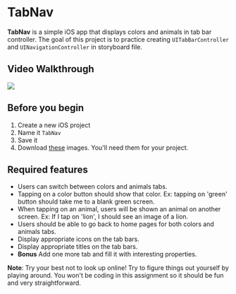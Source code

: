 # TabNav
**TabNav** is a simple iOS app that displays colors and animals in tab bar controller. The goal of this project is to practice creating `UITabBarController` and `UINavigationController` in storyboard file.

## Video Walkthrough
<img src='https://i.imgur.com/T9Kf2VW.gif' width='' />

## Before you begin

1. Create a new iOS project
2. Name it `TabNav`
3. Save it
4. Download [these](/TabNav) images. You'll need them for your project.

## Required features

* Users can switch between colors and animals tabs.
* Tapping on a color button should show that color. Ex: tapping on 'green' button should take me to a blank green screen.
* When tapping on an animal, users will be shown an animal on another screen. Ex: If I tap on 'lion', I should see an image of a lion.
* Users should be able to go back to home pages for both colors and animals tabs.
* Display appropriate icons on the tab bars.
* Display appropriate titles on the tab bars.
* **Bonus** Add one more tab and fill it with interesting properties.

**Note**: Try your best not to look up online! Try to figure things out yourself by playing around. You won't be coding in this assignment so it should be fun and very straightforward.
